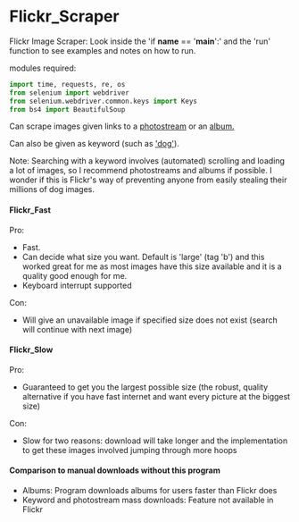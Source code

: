 # Flickr_Scraper
Flickr Image Scraper: Look inside the 'if __name__ == '__main__':' and the 'run' function to see examples and notes on how to run.

modules required:
```python
import time, requests, re, os
from selenium import webdriver
from selenium.webdriver.common.keys import Keys
from bs4 import BeautifulSoup
```

Can scrape images given links to a [photostream](https://www.flickr.com/photos/141159174@N07/) or an [album.](https://www.flickr.com/photos/parismadrid/albums/72157652417586970)

Can also be given as keyword (such as ['dog'](https://www.flickr.com/search/?text=dog)).

Note: Searching with a keyword involves (automated) scrolling and loading a lot of images, so I recommend photostreams and albums if possible. I wonder if this is Flickr's way of preventing anyone from easily stealing their millions of dog images.


#### Flickr_Fast 
Pro: 
- Fast.
- Can decide what size you want. Default is 'large' (tag 'b') and this worked great for me as most images have this size available and it is a quality good enough for me. 
- Keyboard interrupt supported 

Con: 
- Will give an unavailable image if specified size does not exist (search will continue with next image)



#### Flickr_Slow
Pro: 
- Guaranteed to get you the largest possible size (the robust, quality alternative if you have fast internet and want every picture at the biggest size)

Con: 
- Slow for two reasons: download will take longer and the implementation to get these images involved jumping through more hoops


#### Comparison to manual downloads without this program
- Albums: Program downloads albums for users faster than Flickr does
- Keyword and photostream mass downloads: Feature not available in Flickr 


